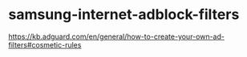 # samsung-internet-adblock-filters
https://kb.adguard.com/en/general/how-to-create-your-own-ad-filters#cosmetic-rules
